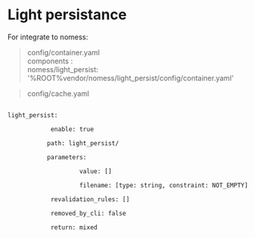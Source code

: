 # Light persistance

For integrate to nomess:

> config/container.yaml <br>
> components : <br>
> nomess/light_persist: '%ROOT%vendor/nomess/light_persist/config/container.yaml'  

> config/cache.yaml <br>

<code> 
light_persist: <br>
&nbsp&nbsp&nbsp&nbsp        enable: true <br>
&nbsp&nbsp&nbsp&nbsp       path: light_persist/ <br>
&nbsp&nbsp&nbsp&nbsp       parameters: <br>
&nbsp&nbsp&nbsp&nbsp&nbsp&nbsp&nbsp&nbsp            value: [] <br>
&nbsp&nbsp&nbsp&nbsp&nbsp&nbsp&nbsp&nbsp            filename: [type: string, constraint: NOT_EMPTY] <br>
&nbsp&nbsp&nbsp&nbsp        revalidation_rules: [] <br>
&nbsp&nbsp&nbsp&nbsp        removed_by_cli: false <br>
&nbsp&nbsp&nbsp&nbsp        return: mixed <br>
</code>
